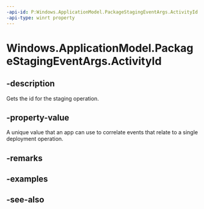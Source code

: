 ----api-id: P:Windows.ApplicationModel.PackageStagingEventArgs.ActivityId
-api-type: winrt property
---<!-- Property syntaxpublic System.Guid ActivityId { get; }--># Windows.ApplicationModel.PackageStagingEventArgs.ActivityId## -descriptionGets the id for the staging operation.## -property-valueA unique value that an app can use to correlate events that relate to a single deployment operation.## -remarks## -examples## -see-also